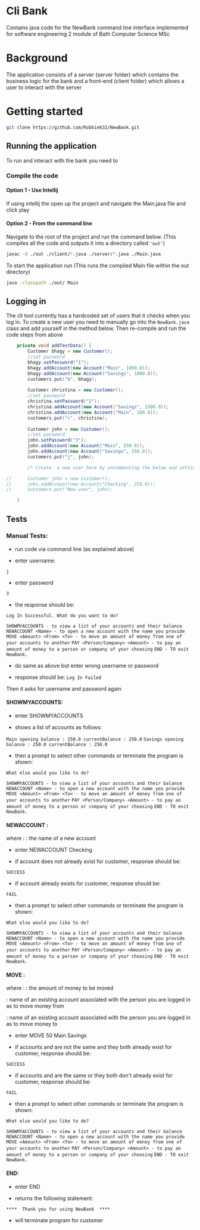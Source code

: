 # Cli Bank
Contains java code for the NewBank command line interface implemented for software engineering 2 module of Bath Computer Science MSc

# Background

The application consists of a server (server folder) which contains the business logic for the bank and a front-end (client folder) which allows a user to interact with the server

# Getting started
```bash
git clone https://github.com/Robbie632/NewBank.git
```

## Running the application

To run and interact with the bank you need to 

### Compile the code

#### Option 1 - Use Intellij

If using intellij the open up the project and navigate the Main.java file and click play

#### Option 2 - From the command line

Navigate to the root of the project and run the command below. (This compiles all the code and outputs it into a directory called ``'out'``)

```bash
javac -d ./out ./client/*.java ./server/*.java ./Main.java
```

To start the application run (This runs the compiled Main file within the out directory)

```bash
java -classpath ./out/ Main
```

## Logging in

The cli tool currently has a hardcoded set of users that it checks when you log in. To create a new user you need to 
manually go into the ``NewBank.java`` class and add yourself in the method below. Then re-compile and run the code 
steps from above


````java
	private void addTestData() {
		Customer bhagy = new Customer();
		//set password
		bhagy.setPassword("1");
		bhagy.addAccount(new Account("Main", 1000.0));
		bhagy.addAccount(new Account("Savings", 1000.0));
		customers.put("b", bhagy);
		
		Customer christina = new Customer();
		//set password
		christina.setPassword("2");
		christina.addAccount(new Account("Savings", 1500.0));
		christina.addAccount(new Account("Main", 100.0));
		customers.put("c", christina);
		
		Customer john = new Customer();
		//set password
		john.setPassword("3");
		john.addAccount(new Account("Main", 250.0));
		john.addAccount(new Account("Savings", 250.0));
		customers.put("j", john);

		/* Create  a new user here by uncommenting the below and setting values  */

//		Customer john = new Customer();
//		john.addAccount(new Account("Checking", 250.0));
//		customers.put("New user", john);

	}
````



## Tests

### Manual Tests: 

- run code via command line (as explained above)

- enter username: 

```j```

- enter password 

```3```

- the response should be: 

```Log In Successful. What do you want to do?```

```SHOWMYACCOUNTS - to view a list of your accounts and their balance```
```NEWACCOUNT <Name> - to open a new account with the name you provide```
```MOVE <Amount> <From> <To> - to move an amount of money from one of your accounts to another```
```PAY <Person/Company> <Amount> - to pay an amount of money to a person or company of your choosing```
```END - TO exit NewBank.```

- do same as above but enter wrong username or password

- response should be: 
```Log In Failed``` 

Then it asks for username and password again

#### SHOWMYACCOUNTS:

- enter SHOWMYACCOUNTS

- shows a list of accounts as follows:

```Main opening balance : 250.0 currentBalance : 250.0```
```Savings opening balance : 250.0 currentBalance : 250.0```

- then a prompt to select other commands or terminate the program is shown:

```What else would you like to do?```

```SHOWMYACCOUNTS - to view a list of your accounts and their balance```
```NEWACCOUNT <Name> - to open a new account with the name you provide```
```MOVE <Amount> <From> <To> - to move an amount of money from one of your accounts to another```
```PAY <Person/Company> <Amount> - to pay an amount of money to a person or company of your choosing```
```END - TO exit NewBank.```


#### NEWACCOUNT <Name>:
where :
<Name> : the name of a new account

- enter NEWACCOUNT Checking

- if account does not already exist for customer, response should be:

```SUCCESS```

- if account already exists for customer, response should be:

```FAIL```

- then a prompt to select other commands or terminate the program is shown:

```What else would you like to do?```

```SHOWMYACCOUNTS - to view a list of your accounts and their balance```
```NEWACCOUNT <Name> - to open a new account with the name you provide```
```MOVE <Amount> <From> <To> - to move an amount of money from one of your accounts to another```
```PAY <Person/Company> <Amount> - to pay an amount of money to a person or company of your choosing```
```END - TO exit NewBank.```



#### MOVE <Amount> <From> <To>:
where :
<amount> : the amount of money to be moved

<fromAccount> : name of an existing account associated with the person you are logged in as to move money from

<toAccount> : name of an existing account associated with the person you are logged in as to move money to


- enter MOVE 50 Main Savings

- if accounts <From> and <To> are not the same and they both already exist for customer, response should be:

```SUCCESS```

- if accounts <From> and <To> are the same or they both don't already exist for customer, response should be:

```FAIL```

- then a prompt to select other commands or terminate the program is shown:

```What else would you like to do?```

```SHOWMYACCOUNTS - to view a list of your accounts and their balance```
```NEWACCOUNT <Name> - to open a new account with the name you provide```
```MOVE <Amount> <From> <To> - to move an amount of money from one of your accounts to another```
```PAY <Person/Company> <Amount> - to pay an amount of money to a person or company of your choosing```
```END - TO exit NewBank.```


#### END:

- enter END

- returns the following statement:

```****  Thank you for using NewBank  ****```

- will terminate program for customer
